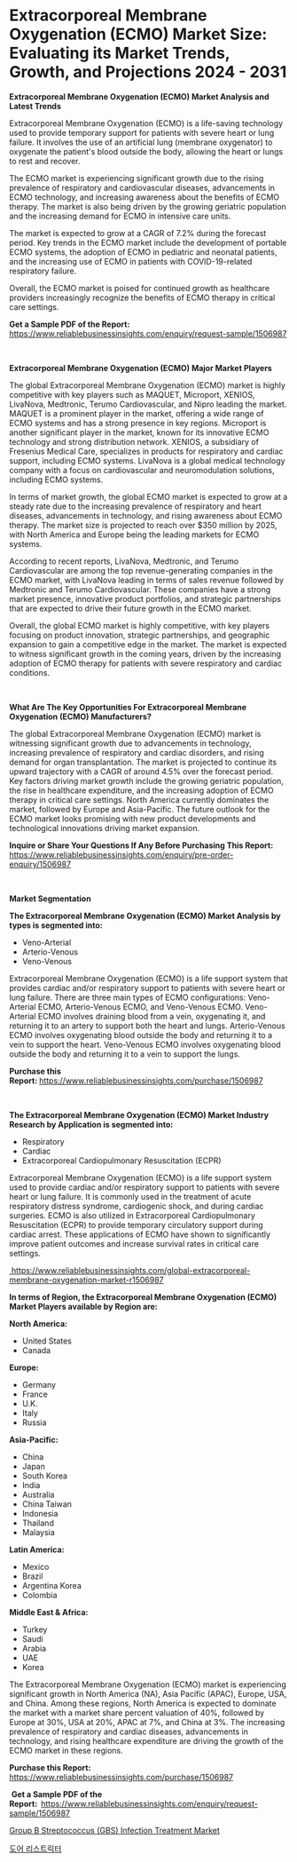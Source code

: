 <p><h1>Extracorporeal Membrane Oxygenation (ECMO) Market Size: Evaluating its Market Trends, Growth, and Projections 2024 - 2031</h1></p><p><strong>Extracorporeal Membrane Oxygenation (ECMO) Market Analysis and Latest Trends</strong></p>
<p><p>Extracorporeal Membrane Oxygenation (ECMO) is a life-saving technology used to provide temporary support for patients with severe heart or lung failure. It involves the use of an artificial lung (membrane oxygenator) to oxygenate the patient's blood outside the body, allowing the heart or lungs to rest and recover.</p><p>The ECMO market is experiencing significant growth due to the rising prevalence of respiratory and cardiovascular diseases, advancements in ECMO technology, and increasing awareness about the benefits of ECMO therapy. The market is also being driven by the growing geriatric population and the increasing demand for ECMO in intensive care units.</p><p>The market is expected to grow at a CAGR of 7.2% during the forecast period. Key trends in the ECMO market include the development of portable ECMO systems, the adoption of ECMO in pediatric and neonatal patients, and the increasing use of ECMO in patients with COVID-19-related respiratory failure.</p><p>Overall, the ECMO market is poised for continued growth as healthcare providers increasingly recognize the benefits of ECMO therapy in critical care settings.</p></p>
<p><strong>Get a Sample PDF of the Report:&nbsp;</strong> <a href="https://www.reliablebusinessinsights.com/enquiry/request-sample/1506987">https://www.reliablebusinessinsights.com/enquiry/request-sample/1506987</a></p>
<p>&nbsp;</p>
<p><strong>Extracorporeal Membrane Oxygenation (ECMO) Major Market Players</strong></p>
<p><p>The global Extracorporeal Membrane Oxygenation (ECMO) market is highly competitive with key players such as MAQUET, Microport, XENIOS, LivaNova, Medtronic, Terumo Cardiovascular, and Nipro leading the market. MAQUET is a prominent player in the market, offering a wide range of ECMO systems and has a strong presence in key regions. Microport is another significant player in the market, known for its innovative ECMO technology and strong distribution network. XENIOS, a subsidiary of Fresenius Medical Care, specializes in products for respiratory and cardiac support, including ECMO systems. LivaNova is a global medical technology company with a focus on cardiovascular and neuromodulation solutions, including ECMO systems. </p><p>In terms of market growth, the global ECMO market is expected to grow at a steady rate due to the increasing prevalence of respiratory and heart diseases, advancements in technology, and rising awareness about ECMO therapy. The market size is projected to reach over $350 million by 2025, with North America and Europe being the leading markets for ECMO systems.</p><p>According to recent reports, LivaNova, Medtronic, and Terumo Cardiovascular are among the top revenue-generating companies in the ECMO market, with LivaNova leading in terms of sales revenue followed by Medtronic and Terumo Cardiovascular. These companies have a strong market presence, innovative product portfolios, and strategic partnerships that are expected to drive their future growth in the ECMO market.</p><p>Overall, the global ECMO market is highly competitive, with key players focusing on product innovation, strategic partnerships, and geographic expansion to gain a competitive edge in the market. The market is expected to witness significant growth in the coming years, driven by the increasing adoption of ECMO therapy for patients with severe respiratory and cardiac conditions.</p></p>
<p>&nbsp;</p>
<p><strong>What Are The Key Opportunities For Extracorporeal Membrane Oxygenation (ECMO) Manufacturers?</strong></p>
<p><p>The global Extracorporeal Membrane Oxygenation (ECMO) market is witnessing significant growth due to advancements in technology, increasing prevalence of respiratory and cardiac disorders, and rising demand for organ transplantation. The market is projected to continue its upward trajectory with a CAGR of around 4.5% over the forecast period. Key factors driving market growth include the growing geriatric population, the rise in healthcare expenditure, and the increasing adoption of ECMO therapy in critical care settings. North America currently dominates the market, followed by Europe and Asia-Pacific. The future outlook for the ECMO market looks promising with new product developments and technological innovations driving market expansion.</p></p>
<p><strong>Inquire or Share Your Questions If Any Before Purchasing This Report:</strong> <a href="https://www.reliablebusinessinsights.com/enquiry/pre-order-enquiry/1506987">https://www.reliablebusinessinsights.com/enquiry/pre-order-enquiry/1506987</a></p>
<p>&nbsp;</p>
<p><strong>Market Segmentation</strong></p>
<p><strong>The Extracorporeal Membrane Oxygenation (ECMO) Market Analysis by types is segmented into:</strong></p>
<p><ul><li>Veno-Arterial</li><li>Arterio-Venous</li><li>Veno-Venous</li></ul></p>
<p><p>Extracorporeal Membrane Oxygenation (ECMO) is a life support system that provides cardiac and/or respiratory support to patients with severe heart or lung failure. There are three main types of ECMO configurations: Veno-Arterial ECMO, Arterio-Venous ECMO, and Veno-Venous ECMO. Veno-Arterial ECMO involves draining blood from a vein, oxygenating it, and returning it to an artery to support both the heart and lungs. Arterio-Venous ECMO involves oxygenating blood outside the body and returning it to a vein to support the heart. Veno-Venous ECMO involves oxygenating blood outside the body and returning it to a vein to support the lungs.</p></p>
<p><strong>Purchase this Report:&nbsp;</strong><a href="https://www.reliablebusinessinsights.com/purchase/1506987">https://www.reliablebusinessinsights.com/purchase/1506987</a></p>
<p>&nbsp;</p>
<p><strong>The Extracorporeal Membrane Oxygenation (ECMO) Market Industry Research by Application is segmented into:</strong></p>
<p><ul><li>Respiratory</li><li>Cardiac</li><li>Extracorporeal Cardiopulmonary Resuscitation (ECPR)</li></ul></p>
<p><p>Extracorporeal Membrane Oxygenation (ECMO) is a life support system used to provide cardiac and/or respiratory support to patients with severe heart or lung failure. It is commonly used in the treatment of acute respiratory distress syndrome, cardiogenic shock, and during cardiac surgeries. ECMO is also utilized in Extracorporeal Cardiopulmonary Resuscitation (ECPR) to provide temporary circulatory support during cardiac arrest. These applications of ECMO have shown to significantly improve patient outcomes and increase survival rates in critical care settings.</p></p>
<p><a href="https://www.reliablebusinessinsights.com/global-extracorporeal-membrane-oxygenation-market-r1506987">&nbsp;https://www.reliablebusinessinsights.com/global-extracorporeal-membrane-oxygenation-market-r1506987</a></p>
<p><strong>In terms of Region, the Extracorporeal Membrane Oxygenation (ECMO) Market Players available by Region are:</strong></p>
<p>
    <p> <strong> North America: </strong>
        <ul>
            <li>United States</li>
            <li>Canada</li>
        </ul>
        </p> 
    <p> <strong> Europe: </strong>
        <ul>
            <li>Germany</li>
            <li>France</li>
            <li>U.K.</li>
            <li>Italy</li>
            <li>Russia</li>
        </ul>
        </p> 
    <p> <strong> Asia-Pacific: </strong>
        <ul>
            <li>China</li>
            <li>Japan</li>
            <li>South Korea</li>
            <li>India</li>
            <li>Australia</li>
            <li>China Taiwan</li>
            <li>Indonesia</li>
            <li>Thailand</li>
            <li>Malaysia</li>
        </ul>
        </p> 
    <p> <strong> Latin America: </strong>
        <ul>
            <li>Mexico</li>
            <li>Brazil</li>
            <li>Argentina Korea</li>
            <li>Colombia</li>
        </ul>
        </p> 
    <p> <strong> Middle East & Africa: </strong>
        <ul>
            <li>Turkey</li>
            <li>Saudi</li>
            <li>Arabia</li>
            <li>UAE</li>
            <li>Korea</li>
        </ul>
    </p>
    </p>
<p><p>The Extracorporeal Membrane Oxygenation (ECMO) market is experiencing significant growth in North America (NA), Asia Pacific (APAC), Europe, USA, and China. Among these regions, North America is expected to dominate the market with a market share percent valuation of 40%, followed by Europe at 30%, USA at 20%, APAC at 7%, and China at 3%. The increasing prevalence of respiratory and cardiac diseases, advancements in technology, and rising healthcare expenditure are driving the growth of the ECMO market in these regions.</p></p>
<p><strong>Purchase this Report: </strong><a href="https://www.reliablebusinessinsights.com/purchase/1506987">https://www.reliablebusinessinsights.com/purchase/1506987</a></p>
<p>&nbsp;<strong>Get a Sample PDF of the Report:&nbsp;&nbsp;</strong><a href="https://www.reliablebusinessinsights.com/enquiry/request-sample/1506987">https://www.reliablebusinessinsights.com/enquiry/request-sample/1506987</a></p>
<p><strong></strong></p>
<p><p><a href="https://github.com/ajohirul8010/Market-Research-Report-List-1/blob/main/group-b-streptococcus-gbs-infection-treatment-market.md">Group B Streptococcus (GBS) Infection Treatment Market</a></p><p><a href="https://github.com/mpodehpw07370073/Market-Research-Report-List-3/blob/main/799949173772.md">도어 리스트릭터</a></p></p>